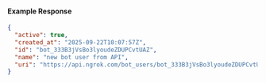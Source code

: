 <!-- Code generated for API Clients. DO NOT EDIT. -->

#### Example Response

```json
{
  "active": true,
  "created_at": "2025-09-22T10:07:57Z",
  "id": "bot_333B3jVsBo3lyoudeZDUPCvtUAZ",
  "name": "new bot user from API",
  "uri": "https://api.ngrok.com/bot_users/bot_333B3jVsBo3lyoudeZDUPCvtUAZ"
}
```
